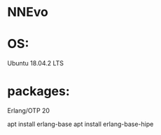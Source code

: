 # NNEvo

# OS:

Ubuntu 18.04.2 LTS

# packages:

Erlang/OTP 20

apt install erlang-base
apt install erlang-base-hipe
